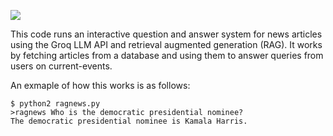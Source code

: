 ![](https://github.com/aopsahl25/ragnews/workflows/tests/badge.svg)

This code runs an interactive question and answer system for news articles using the Groq LLM API and retrieval augmented generation (RAG). It works by fetching articles from a database and using them to answer queries from users on current-events. 

An exmaple of how this works is as follows:

```
$ python2 ragnews.py
>ragnews Who is the democratic presidential nominee?
The democratic presidential nominee is Kamala Harris.
```
